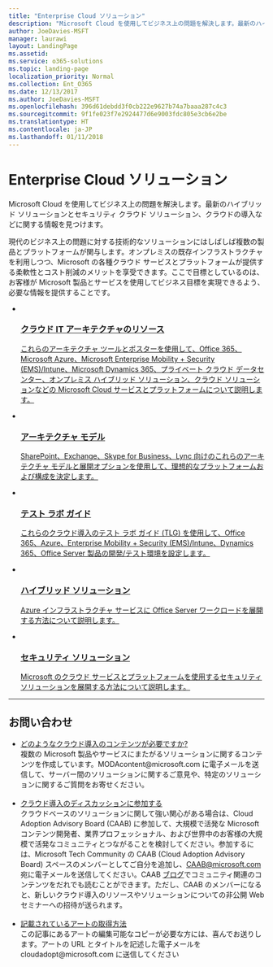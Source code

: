 ```yaml
---
title: "Enterprise Cloud ソリューション"
description: "Microsoft Cloud を使用してビジネス上の問題を解決します。最新のハイブリッド ソリューションとセキュリティ クラウド ソリューション、クラウドの導入などに関する情報を見つけます。"
author: JoeDavies-MSFT
manager: laurawi
layout: LandingPage
ms.assetid: 
ms.service: o365-solutions
ms.topic: landing-page
localization_priority: Normal
ms.collection: Ent_O365
ms.date: 12/13/2017
ms.author: JoeDavies-MSFT
ms.openlocfilehash: 396d61debdd3f0cb222e9627b74a7baaa287c4c3
ms.sourcegitcommit: 9f1fe023f7e2924477d6e9003fdc805e3cb6e2be
ms.translationtype: HT
ms.contentlocale: ja-JP
ms.lasthandoff: 01/11/2018
---
```

<h1>Enterprise Cloud ソリューション</h1>
<p>Microsoft Cloud を使用してビジネス上の問題を解決します。最新のハイブリッド ソリューションとセキュリティ クラウド ソリューション、クラウドの導入などに関する情報を見つけます。</p>
<p>現代のビジネス上の問題に対する技術的なソリューションにはしばしば複数の製品とプラットフォームが関与します。オンプレミスの既存インフラストラクチャを利用しつつ、Microsoft の各種クラウド サービスとプラットフォームが提供する柔軟性とコスト削減のメリットを享受できます。ここで目標としているのは、お客様が Microsoft 製品とサービスを使用してビジネス目標を実現できるよう、必要な情報を提供することです。</p>
<ul class="cardsF panelContent">
    <li>
        <a href="/office365/enterprise/microsoft-cloud-it-architecture-resources">
        <div class="cardSize">
            <div class="cardPadding">
                <div class="card">
                    <div class="cardImageOuter">
                        <div class="cardImage">
                            <img src="https://docs.microsoft.com/en-us/media/common/i_cloud_it_architecture.svg" alt="" />
                        </div>
                    </div>
                    <div class="cardText">
                        <h3>クラウド IT アーキテクチャのリソース</h3>
                <p>これらのアーキテクチャ ツールとポスターを使用して、Office 365、Microsoft Azure、Microsoft Enterprise Mobility + Security (EMS)/Intune、Microsoft Dynamics 365、プライベート クラウド データセンター、オンプレミス ハイブリッド ソリューション、クラウド ソリューションなどの Microsoft Cloud サービスとプラットフォームについて説明します。</p>
                    </div>
                </div>
            </div>
        </div>
        </a>
    </li> 
    <li>
        <a href="/office365/enterprise/architectural-models-for-sharepoint-exchange-skype-for-business-and-lync">
        <div class="cardSize">
            <div class="cardPadding">
                <div class="card">
                    <div class="cardImageOuter">
                        <div class="cardImage">
                            <img src="https://docs.microsoft.com/media/common/i_architecture.svg" alt="" />
                        </div>
                    </div>
                    <div class="cardText">
                        <h3>アーキテクチャ モデル</h3>
                <p>SharePoint、Exchange、Skype for Business、Lync 向けのこれらのアーキテクチャ モデルと展開オプションを使用して、理想的なプラットフォームおよび構成を決定します。</p>
                    </div>
                </div>
            </div>
        </div>
        </a>
    </li>
    <li>
        <a href="/office365/enterprise/cloud-adoption-test-lab-guides-tlgs">
        <div class="cardSize">
            <div class="cardPadding">
                <div class="card">
                    <div class="cardImageOuter">
                        <div class="cardImage">
                            <img src="https://docs.microsoft.com/media/common/i_test.svg" alt="" />
                        </div>
                    </div>
                    <div class="cardText">
                        <h3>テスト ラボ ガイド</h3>
                <p>これらのクラウド導入のテスト ラボ ガイド (TLG) を使用して、Office 365、Azure、Enterprise Mobility + Security (EMS)/Intune、Dynamics 365、Office Server 製品の開発/テスト環境を設定します。</p>
                    </div>
                </div>
            </div>
        </div>
        </a>
    </li>
    <li>
        <a href="/office365/enterprise/hybrid-solutions">
        <div class="cardSize">
            <div class="cardPadding">
                <div class="card">
                    <div class="cardImageOuter">
                        <div class="cardImage">
                            <img src="https://docs.microsoft.com/en-us/media/common/i_hybrid.svg" alt="" />
                        </div>
                    </div>
                    <div class="cardText">
                        <h3>ハイブリッド ソリューション</h3>
                <p>Azure インフラストラクチャ サービスに Office Server ワークロードを展開する方法について説明します。</p>
                    </div>
                </div>
            </div>
        </div>
        </a>
    </li>
    <li>
        <a href="/office365/enterprise/security-solutions">
        <div class="cardSize">
            <div class="cardPadding">
                <div class="card">
                    <div class="cardImageOuter">
                        <div class="cardImage">
                            <img src="https://docs.microsoft.com/media/common/i_cloud-security.svg" alt="" />
                        </div>
                    </div>
                    <div class="cardText">
                        <h3>セキュリティ ソリューション</h3>
                <p>Microsoft のクラウド サービスとプラットフォームを使用するセキュリティ ソリューションを展開する方法について説明します。</p>
                    </div>
                </div>
            </div>
        </div>
        </a>
    </li>
</ul>

---

<h2>お問い合わせ</h2>
<ul>
    <li><a href="mailto:cloudadopt@microsoft.com?Subject=[Cloud%20Adoption%20Content%20Feedback]:%20">どのようなクラウド導入のコンテンツが必要ですか?</a><br>複数の Microsoft 製品やサービスにまたがるソリューションに関するコンテンツを作成しています。MODAcontent@microsoft.com に電子メールを送信して、サーバー間のソリューションに関するご意見や、特定のソリューションに関するご質問をお寄せください。</li><br>
    <li><a href="https://aka.ms/caab">クラウド導入のディスカッションに参加する</a><br>クラウドベースのソリューションに関して強い関心がある場合は、Cloud Adoption Advisory Board (CAAB) に参加して、大規模で活発な Microsoft コンテンツ開発者、業界プロフェッショナル、および世界中のお客様の大規模で活発なコミュニティとつながることを検討してください。参加するには、Microsoft Tech Community の CAAB (Cloud Adoption Advisory Board) スペースのメンバーとしてご自分を追加し、<a href="mailto:caab@microsoft.com?Subject=I%20just%20joined%20the%20Cloud%20Adoption%20Advisory%20Board!">CAAB@microsoft.com</a> 宛に電子メールを送信してください。CAAB <a href="https://blogs.technet.com/b/solutions_advisory_board/">ブログ</a>でコミュニティ関連のコンテンツをだれでも読むことができます。ただし、CAAB のメンバーになると、新しいクラウド導入のリソースやソリューションについての非公開 Web セミナーへの招待が送られます。</li><br>
    <li><a href="mailto:cloudadopt@microsoft.com?subject=[Art%20Request]:%20">記載されているアートの取得方法</a><br>この記事にあるアートの編集可能なコピーが必要な方には、喜んでお送りします。アートの URL とタイトルを記述した電子メールを cloudadopt@microsoft.com に送信してください</li>
</ul>